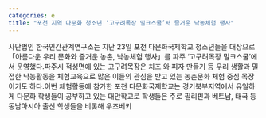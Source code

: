 ```yaml
---
categories: e
title: "포천 지역 다문화 청소년 ‘고구려목장 밀크스쿨’서 즐거운 낙농체험 행사"
---
```

사단법인 한국인간관계연구소는 지난 23일 포천 다문화국제학교 청소년들을 대상으로 「아름다운 우리 문화와 즐거운 농촌, 낙농체험 행사」를 파주 ‘고구려목장 밀크스쿨’에서 운영했다.파주시 적성면에 있는 고구려목장은 치즈 와 피자 만들기 등 우리 생활과 밀접한 낙농활동을 체험교육으로 많은 이들의 관심을 받고 있는 농촌문화 체험 중심 목장이기도 하다.이번 체험활동에 참가한 포천 다문화국제학교는 경기북부지역에서 유일하게 다문화 학생들이 공부하고 있는 대안학교로 학생들은 주로 필리핀과 베트남, 태국 등 동남아시아 출신 학생들을 비롯해 우즈베키